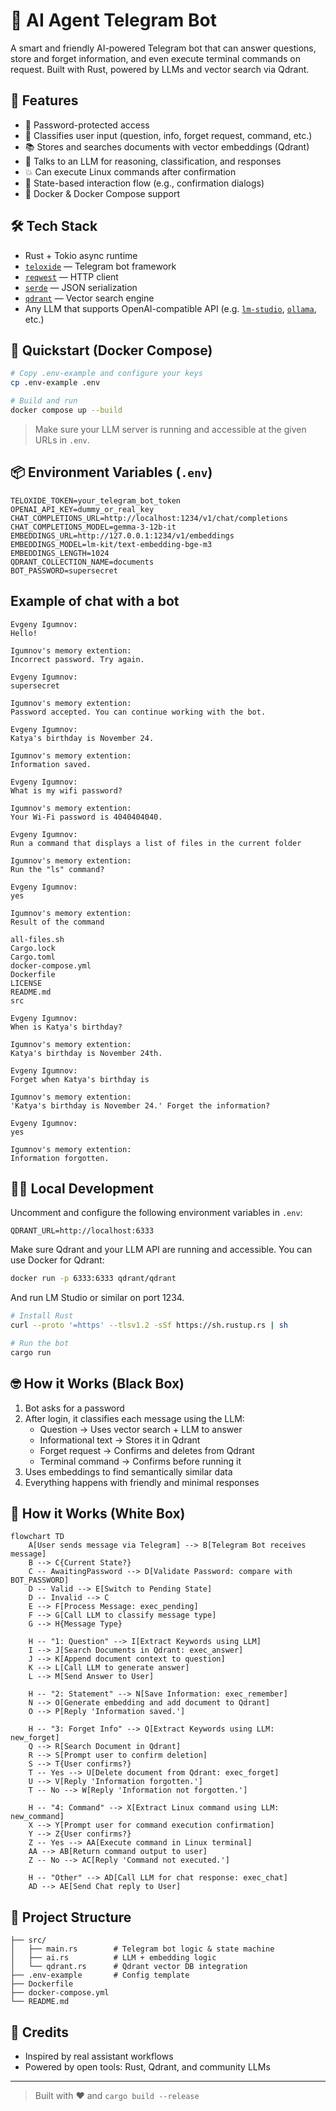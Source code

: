 # 🤖 AI Agent Telegram Bot

A smart and friendly AI-powered Telegram bot that can answer questions, store and forget information, and even execute terminal commands on request. Built with Rust, powered by LLMs and vector search via Qdrant.

## 🧠 Features

- 🔐 Password-protected access
- 💬 Classifies user input (question, info, forget request, command, etc.)
- 📚 Stores and searches documents with vector embeddings (Qdrant)
- 🤖 Talks to an LLM for reasoning, classification, and responses
- 💥 Can execute Linux commands after confirmation
- 🔁 State-based interaction flow (e.g., confirmation dialogs)
- 🐳 Docker & Docker Compose support

## 🛠 Tech Stack

- Rust + Tokio async runtime
- [`teloxide`](https://github.com/teloxide/teloxide) — Telegram bot framework
- [`reqwest`](https://github.com/seanmonstar/reqwest) — HTTP client
- [`serde`](https://github.com/serde-rs/serde) — JSON serialization
- [`qdrant`](https://qdrant.tech/) — Vector search engine
- Any LLM that supports OpenAI-compatible API (e.g. [`lm-studio`](https://github.com/lmstudio-ai/lms), [`ollama`](https://github.com/ollama/ollama), etc.)

## 🚀 Quickstart (Docker Compose)

```bash
# Copy .env-example and configure your keys
cp .env-example .env

# Build and run
docker compose up --build
```

> Make sure your LLM server is running and accessible at the given URLs in `.env`.

## 📦 Environment Variables (`.env`)

```env
TELOXIDE_TOKEN=your_telegram_bot_token
OPENAI_API_KEY=dummy_or_real_key
CHAT_COMPLETIONS_URL=http://localhost:1234/v1/chat/completions
CHAT_COMPLETIONS_MODEL=gemma-3-12b-it
EMBEDDINGS_URL=http://127.0.0.1:1234/v1/embeddings
EMBEDDINGS_MODEL=lm-kit/text-embedding-bge-m3
EMBEDDINGS_LENGTH=1024
QDRANT_COLLECTION_NAME=documents
BOT_PASSWORD=supersecret
```

## Example of chat with a bot

```
Evgeny Igumnov:
Hello!

Igumnov's memory extention:
Incorrect password. Try again.

Evgeny Igumnov:
supersecret

Igumnov's memory extention:
Password accepted. You can continue working with the bot.

Evgeny Igumnov:
Katya's birthday is November 24.

Igumnov's memory extention:
Information saved.

Evgeny Igumnov:
What is my wifi password?

Igumnov's memory extention:
Your Wi-Fi password is 4040404040.

Evgeny Igumnov:
Run a command that displays a list of files in the current folder

Igumnov's memory extention:
Run the "ls" command?

Evgeny Igumnov:
yes

Igumnov's memory extention:
Result of the command

all-files.sh
Cargo.lock
Cargo.toml
docker-compose.yml
Dockerfile
LICENSE
README.md
src

Evgeny Igumnov:
When is Katya's birthday?

Igumnov's memory extention:
Katya's birthday is November 24th.

Evgeny Igumnov:
Forget when Katya's birthday is

Igumnov's memory extention:
'Katya's birthday is November 24.' Forget the information?

Evgeny Igumnov:
yes

Igumnov's memory extention:
Information forgotten.
```

## 🧑‍💻 Local Development

Uncomment and configure the following environment variables in `.env`:
```
QDRANT_URL=http://localhost:6333
```

Make sure Qdrant and your LLM API are running and accessible. You can use Docker for Qdrant:

```bash
docker run -p 6333:6333 qdrant/qdrant
```

And run LM Studio or similar on port 1234.

```bash
# Install Rust
curl --proto '=https' --tlsv1.2 -sSf https://sh.rustup.rs | sh

# Run the bot
cargo run
```


## 🤓 How it Works (Black Box)

1. Bot asks for a password
2. After login, it classifies each message using the LLM:
    - Question → Uses vector search + LLM to answer
    - Informational text → Stores it in Qdrant
    - Forget request → Confirms and deletes from Qdrant
    - Terminal command → Confirms before running it
3. Uses embeddings to find semantically similar data
4. Everything happens with friendly and minimal responses

## 📝 How it Works (White Box)
```mermaid
flowchart TD
    A[User sends message via Telegram] --> B[Telegram Bot receives message]
    B --> C{Current State?}
    C -- AwaitingPassword --> D[Validate Password: compare with BOT_PASSWORD]
    D -- Valid --> E[Switch to Pending State]
    D -- Invalid --> C
    E --> F[Process Message: exec_pending]
    F --> G[Call LLM to classify message type]
    G --> H{Message Type}
    
    H -- "1: Question" --> I[Extract Keywords using LLM]
    I --> J[Search Documents in Qdrant: exec_answer]
    J --> K[Append document context to question]
    K --> L[Call LLM to generate answer]
    L --> M[Send Answer to User]
    
    H -- "2: Statement" --> N[Save Information: exec_remember]
    N --> O[Generate embedding and add document to Qdrant]
    O --> P[Reply 'Information saved.']
    
    H -- "3: Forget Info" --> Q[Extract Keywords using LLM: new_forget]
    Q --> R[Search Document in Qdrant]
    R --> S[Prompt user to confirm deletion]
    S --> T{User confirms?}
    T -- Yes --> U[Delete document from Qdrant: exec_forget]
    U --> V[Reply 'Information forgotten.']
    T -- No --> W[Reply 'Information not forgotten.']
    
    H -- "4: Command" --> X[Extract Linux command using LLM: new_command]
    X --> Y[Prompt user for command execution confirmation]
    Y --> Z{User confirms?}
    Z -- Yes --> AA[Execute command in Linux terminal]
    AA --> AB[Return command output to user]
    Z -- No --> AC[Reply 'Command not executed.']
    
    H -- "Other" --> AD[Call LLM for chat response: exec_chat]
    AD --> AE[Send Chat reply to User]
```

## 📁 Project Structure

```
├── src/
│   ├── main.rs        # Telegram bot logic & state machine
│   ├── ai.rs          # LLM + embedding logic
│   └── qdrant.rs      # Qdrant vector DB integration
├── .env-example       # Config template
├── Dockerfile
├── docker-compose.yml
└── README.md
```

## 🧡 Credits

- Inspired by real assistant workflows
- Powered by open tools: Rust, Qdrant, and community LLMs

---

> Built with ❤️ and `cargo build --release`


